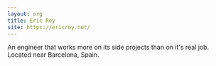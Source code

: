 ```yaml
---
layout: org
title: Eric Roy
site: https://ericroy.net/
---
```

An engineer that works more on its side projects than on it's real job.
Located near Barcelona, Spain.
